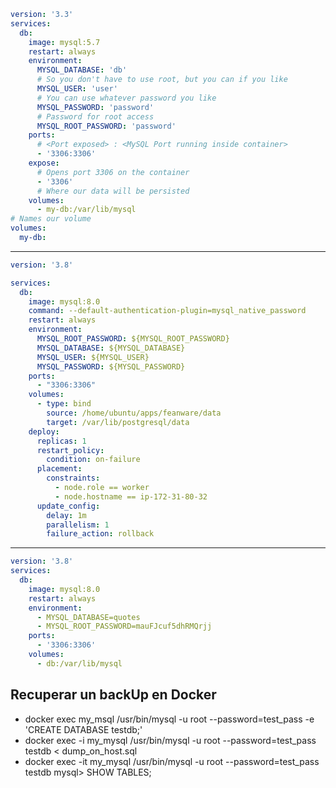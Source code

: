 ```yml
version: '3.3'
services:
  db:
    image: mysql:5.7
    restart: always
    environment:
      MYSQL_DATABASE: 'db'
      # So you don't have to use root, but you can if you like
      MYSQL_USER: 'user'
      # You can use whatever password you like
      MYSQL_PASSWORD: 'password'
      # Password for root access
      MYSQL_ROOT_PASSWORD: 'password'
    ports:
      # <Port exposed> : <MySQL Port running inside container>
      - '3306:3306'
    expose:
      # Opens port 3306 on the container
      - '3306'
      # Where our data will be persisted
    volumes:
      - my-db:/var/lib/mysql
# Names our volume
volumes:
  my-db:
```

---

```yml
version: '3.8'

services:
  db:
    image: mysql:8.0
    command: --default-authentication-plugin=mysql_native_password
    restart: always
    environment:
      MYSQL_ROOT_PASSWORD: ${MYSQL_ROOT_PASSWORD}
      MYSQL_DATABASE: ${MYSQL_DATABASE}
      MYSQL_USER: ${MYSQL_USER}
      MYSQL_PASSWORD: ${MYSQL_PASSWORD}
    ports:
      - "3306:3306"
    volumes:
      - type: bind
        source: /home/ubuntu/apps/feanware/data
        target: /var/lib/postgresql/data
    deploy:
      replicas: 1
      restart_policy:
        condition: on-failure
      placement:
        constraints:
          - node.role == worker
          - node.hostname == ip-172-31-80-32
      update_config:
        delay: 1m
        parallelism: 1
        failure_action: rollback
```


---

```yml
version: '3.8'
services:
  db:
    image: mysql:8.0
    restart: always
    environment:
      - MYSQL_DATABASE=quotes
      - MYSQL_ROOT_PASSWORD=mauFJcuf5dhRMQrjj
    ports:
      - '3306:3306'
    volumes:
      - db:/var/lib/mysql
```

## Recuperar un backUp en Docker
- docker exec my_msql /usr/bin/mysql -u root --password=test_pass -e 'CREATE DATABASE testdb;'
- docker exec -i my_mysql /usr/bin/mysql -u root --password=test_pass testdb < dump_on_host.sql
- docker exec -it my_mysql /usr/bin/mysql -u root --password=test_pass testdb mysql> SHOW TABLES;
